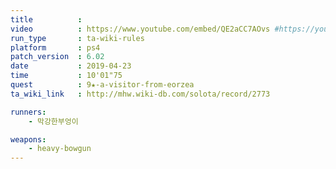 ```yaml
---
title          :
video          : https://www.youtube.com/embed/QE2aCC7AOvs #https://youtu.be/QE2aCC7AOvs
run_type       : ta-wiki-rules
platform       : ps4
patch_version  : 6.02
date           : 2019-04-23
time           : 10'01"75
quest          : 9★-a-visitor-from-eorzea
ta_wiki_link   : http://mhw.wiki-db.com/solota/record/2773

runners:
    - 막강한부엉이

weapons:
    - heavy-bowgun
---
```

